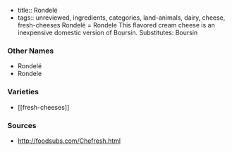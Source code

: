 - title:: Rondelé
- tags:: unreviewed, ingredients, categories, land-animals, dairy, cheese, fresh-cheeses
Rondelé = Rondele This flavored cream cheese is an inexpensive domestic version of Boursin. Substitutes: Boursin

### Other Names

* Rondelé
* Rondele

### Varieties

* [[fresh-cheeses]]

### Sources
* http://foodsubs.com/Chefresh.html
